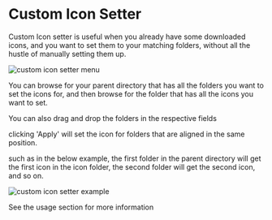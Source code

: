 # Custom Icon Setter

Custom Icon setter is useful when you already have some downloaded icons,
and you want to set them to your matching folders,
without all the hustle of manually setting them up.

<img src="custom-icon-setter.png" alt="custom icon setter menu" />

You can browse for your parent directory that has all the folders you want to set the icons for,
and then browse for the folder that has all the icons you want to set.

<tip> You can also drag and drop the folders in the respective fields </tip>

clicking 'Apply' will set the icon for folders that are aligned in the same position.

such as in the below example, the first folder in the parent directory will get the first icon in the icon folder,
the second folder will get the second icon, and so on.

<img src="custom-icon-setter-example.png" alt="custom icon setter example" />

<note>See the usage section for more information</note>